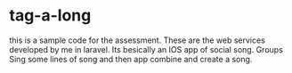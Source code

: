# tag-a-long
this is a sample code for the assessment. These are the web services developed by me in laravel. Its besically an IOS app of social song.
Groups Sing some lines of song and then app combine and create a song.
